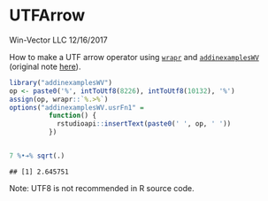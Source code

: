 UTFArrow
================
Win-Vector LLC
12/16/2017

How to make a UTF arrow operator using [`wrapr`](https://winvector.github.io/wrapr/) and [`addinexamplesWV`](https://github.com/WinVector/addinexamplesWV) (original note [here](http://www.win-vector.com/blog/2017/12/more-pipes-in-r/#comment-66720)).

``` r
library("addinexamplesWV")
op <- paste0('%', intToUtf8(8226), intToUtf8(10132), '%')
assign(op, wrapr::`%.>%`)
options("addinexamplesWV.usrFn1" =
          function() {
            rstudioapi::insertText(paste0(' ', op, ' '))
          })


7 %•➔% sqrt(.)
```

    ## [1] 2.645751

Note: UTF8 is not recommended in R source code.
